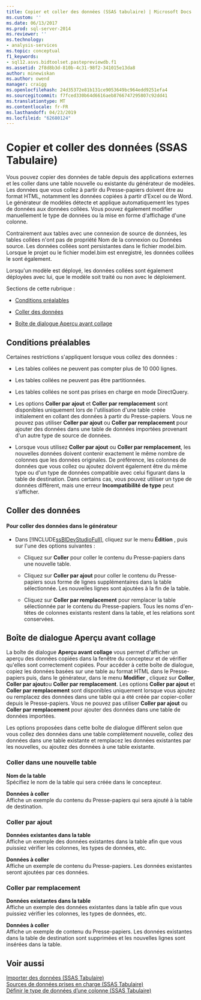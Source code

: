 ```yaml
---
title: Copier et coller des données (SSAS tabulaire) | Microsoft Docs
ms.custom: ''
ms.date: 06/13/2017
ms.prod: sql-server-2014
ms.reviewer: ''
ms.technology:
- analysis-services
ms.topic: conceptual
f1_keywords:
- sql12.asvs.bidtoolset.pastepreviewdb.f1
ms.assetid: 2f8d8b3d-810b-4c31-98f2-341015e13da8
author: minewiskan
ms.author: owend
manager: craigg
ms.openlocfilehash: 24d35372e81b131ce9053649bc964edd9251efa4
ms.sourcegitcommit: f7fced330b64d6616aeb8766747295807c92dd41
ms.translationtype: MT
ms.contentlocale: fr-FR
ms.lasthandoff: 04/23/2019
ms.locfileid: "62680124"
---
```

# <a name="copy-and-paste-data-ssas-tabular"></a>Copier et coller des données (SSAS Tabulaire)
  Vous pouvez copier des données de table depuis des applications externes et les coller dans une table nouvelle ou existante du générateur de modèles. Les données que vous collez à partir du Presse-papiers doivent être au format HTML, notamment les données copiées à partir d’Excel ou de Word. Le générateur de modèles détecte et applique automatiquement les types de données aux données collées. Vous pouvez également modifier manuellement le type de données ou la mise en forme d'affichage d'une colonne.  
  
 Contrairement aux tables avec une connexion de source de données, les tables collées n'ont pas de propriété Nom de la connexion ou Données source. Les données collées sont persistantes dans le fichier model.bim. Lorsque le projet ou le fichier model.bim est enregistré, les données collées le sont également.  
  
 Lorsqu'un modèle est déployé, les données collées sont également déployées avec lui, que le modèle soit traité ou non avec le déploiement.  
  
 Sections de cette rubrique :  
  
-   [Conditions préalables](#bkmk_prerequisites)  
  
-   [Coller des données](#bkmk_paste_data)  
  
-   [Boîte de dialogue Aperçu avant collage](#bkmk_paste_preview)  
  
##  <a name="bkmk_prerequisites"></a> Conditions préalables  
 Certaines restrictions s'appliquent lorsque vous collez des données :  
  
-   Les tables collées ne peuvent pas compter plus de 10 000 lignes.  
  
-   Les tables collées ne peuvent pas être partitionnées.  
  
-   Les tables collées ne sont pas prises en charge en mode DirectQuery.  
  
-   Les options **Coller par ajout** et **Coller par remplacement** sont disponibles uniquement lors de l'utilisation d'une table créée initialement en collant des données à partir du Presse-papiers. Vous ne pouvez pas utiliser **Coller par ajout** ou **Coller par remplacement** pour ajouter des données dans une table de données importées provenant d'un autre type de source de données.  
  
-   Lorsque vous utilisez **Coller par ajout** ou **Coller par remplacement**, les nouvelles données doivent contenir exactement le même nombre de colonnes que les données originales. De préférence, les colonnes de données que vous collez ou ajoutez doivent également être du même type ou d'un type de données compatible avec celui figurant dans la table de destination. Dans certains cas, vous pouvez utiliser un type de données différent, mais une erreur **Incompatibilité de type** peut s’afficher.  
  
##  <a name="bkmk_paste_data"></a> Coller des données  
  
#### <a name="to-paste-data-into-the-designer"></a>Pour coller des données dans le générateur  
  
-   Dans [!INCLUDE[ssBIDevStudioFull](../includes/ssbidevstudiofull-md.md)], cliquez sur le menu **Édition** , puis sur l'une des options suivantes :  
  
    -   Cliquez sur **Coller** pour coller le contenu du Presse-papiers dans une nouvelle table.  
  
    -   Cliquez sur **Coller par ajout** pour coller le contenu du Presse-papiers sous forme de lignes supplémentaires dans la table sélectionnée. Les nouvelles lignes sont ajoutées à la fin de la table.  
  
    -   Cliquez sur **Coller par remplacement** pour remplacer la table sélectionnée par le contenu du Presse-papiers. Tous les noms d'en-têtes de colonnes existants restent dans la table, et les relations sont conservées.  
  
##  <a name="bkmk_paste_preview"></a> Boîte de dialogue Aperçu avant collage  
 La boîte de dialogue **Aperçu avant collage** vous permet d'afficher un aperçu des données copiées dans la fenêtre du concepteur et de vérifier qu'elles sont correctement copiées. Pour accéder à cette boîte de dialogue, copiez les données basées sur une table au format HTML dans le Presse-papiers puis, dans le générateur, dans le menu **Modifier** , cliquez sur **Coller**, **Coller par ajout**ou **Coller par remplacement**. Les options **Coller par ajout** et **Coller par remplacement** sont disponibles uniquement lorsque vous ajoutez ou remplacez des données dans une table qui a été créée par copier-coller depuis le Presse-papiers. Vous ne pouvez pas utiliser **Coller par ajout** ou **Coller par remplacement** pour ajouter des données dans une table de données importées.  
  
 Les options proposées dans cette boîte de dialogue diffèrent selon que vous collez des données dans une table complètement nouvelle, collez des données dans une table existante et remplacez les données existantes par les nouvelles, ou ajoutez des données à une table existante.  
  
### <a name="paste-to-new-table"></a>Coller dans une nouvelle table  
 **Nom de la table**  
 Spécifiez le nom de la table qui sera créée dans le concepteur.  
  
 **Données à coller**  
 Affiche un exemple du contenu du Presse-papiers qui sera ajouté à la table de destination.  
  
### <a name="paste-append"></a>Coller par ajout  
 **Données existantes dans la table**  
 Affiche un exemple des données existantes dans la table afin que vous puissiez vérifier les colonnes, les types de données, etc.  
  
 **Données à coller**  
 Affiche un exemple de contenu du Presse-papiers. Les données existantes seront ajoutées par ces données.  
  
### <a name="paste-replace"></a>Coller par remplacement  
 **Données existantes dans la table**  
 Affiche un exemple des données existantes dans la table afin que vous puissiez vérifier les colonnes, les types de données, etc.  
  
 **Données à coller**  
 Affiche un exemple de contenu du Presse-papiers. Les données existantes dans la table de destination sont supprimées et les nouvelles lignes sont insérées dans la table.  
  
## <a name="see-also"></a>Voir aussi  
 [Importer des données &#40;SSAS Tabulaire&#41;](import-data-ssas-tabular.md)   
 [Sources de données prises en charge &#40;SSAS Tabulaire&#41;](tabular-models/data-sources-supported-ssas-tabular.md)   
 [Définir le type de données d’une colonne &#40;SSAS Tabulaire&#41;](tabular-models/set-the-data-type-of-a-column-ssas-tabular.md)  
  
  

